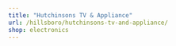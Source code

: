 ```yaml
---
title: "Hutchinsons TV & Appliance"
url: /hillsboro/hutchinsons-tv-and-appliance/
shop: electronics
---
```

